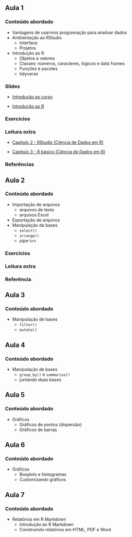 
<!-- README.md is generated from README.Rmd. Please edit that file -->

## Aula 1

### Conteúdo abordado

  - Vantagens de usarmos programação para analisar dados
  - Ambientação ao RStudio
      - Interface
      - Projetos
  - Introdução ao R
      - Objetos e vetores
      - Classes: números, caracteres, lógicos e data frames
      - Funções e pacotes
      - tidyverse

### Slides

  - [Introdução ao
    curso](https://curso-r.github.io/main-r4ds-1/slides/01-introducao-ao-curso.html)

  - [Introdução ao
    R](https://curso-r.github.io/main-r4ds-1/slides/02-introducao-ao-r.html)

### Exercícios

### Leitura extra

  - [Capítulo 2 - RStudio (Ciência de Dados em
    R)](https://livro.curso-r.com/2-rstudio.html)

  - [Capítulo 3 - R básico (Ciência de Dados em
    R)](https://livro.curso-r.com/3-r-base.html)

### Referências

## Aula 2

### Conteúdo abordado

  - Importação de arquivos
      - arquivos de texto
      - arquivos Excel
  - Exportação de arquivos
  - Manipulação de bases
      - `select()`
      - `arrange()`
      - pipe `%>%`

### Exercícios

### Leitura extra

### Referência

## Aula 3

### Conteúdo abordado

  - Manipulação de bases
      - `filter()`
      - `mutate()`

## Aula 4

### Conteúdo abordado

  - Manipulação de bases
      - `group_by()` e `summarise()`
      - juntando duas bases

## Aula 5

### Conteúdo abordado

  - Gráficos
      - Gráficos de pontos (dispersão)
      - Gráficos de barras

## Aula 6

### Conteúdo abordado

  - Gráficos
      - Boxplots e histogramas
      - Customizando gráficos

## Aula 7

### Conteúdo abordado

  - Relatórios em R Markdown
      - Introdução ao R Markdown
      - Construindo relatórios em HTML, PDF e Word
